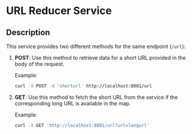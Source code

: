 # URL Reducer Service

## Description

This service provides two different methods for the same endpoint (`/url`):

1. **POST**: Use this method to retrieve data for a short URL provided in the body of the request.
   
    Example:
    ```bash
    curl -X POST -d 'shorturl' http://localhost:8081/url
    ```

2. **GET**: Use this method to fetch the short URL from the service if the corresponding long URL is available in the map.

    Example:
    ```bash
    curl -X GET 'http://localhost:8081/url?url=longurl'
    ```
